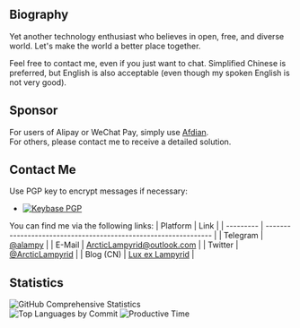 ## Biography
Yet another technology enthusiast who believes in open, free, and diverse world. Let's make the world a better place together.

Feel free to contact me, even if you just want to chat. Simplified Chinese is preferred, but English is also acceptable (even though my spoken English is not very good).

## Sponsor
For users of Alipay or WeChat Pay, simply use [Afdian](https://afdian.com/a/alampy).  
For others, please contact me to receive a detailed solution.

## Contact Me
Use PGP key to encrypt messages if necessary:
- [![Keybase PGP](https://img.shields.io/keybase/pgp/arcticlampyrid)](https://keybase.io/arcticlampyrid/pgp_keys.asc)

You can find me via the following links:
| Platform  | Link                                                            |
| --------- | --------------------------------------------------------------- |
| Telegram  | [@alampy](https://t.me/alampy)                                  |
| E-Mail    | [ArcticLampyrid@outlook.com](mailto:ArcticLampyrid@outlook.com) |
| Twitter   | [@ArcticLampyrid](https://twitter.com/ArcticLampyrid)           |
| Blog (CN) | [Lux ex Lampyrid](https://alampy.com/)                          |

## Statistics
![GitHub Comprehensive Statistics](https://github-readme-stats.vercel.app/api?username=ArcticLampyrid)  
![Top Languages by Commit](https://github-profile-summary-cards.vercel.app/api/cards/most-commit-language?username=ArcticLampyrid&theme=default) ![Productive Time](https://github-profile-summary-cards.vercel.app/api/cards/productive-time?username=ArcticLampyrid&theme=default&utcOffset=8)
